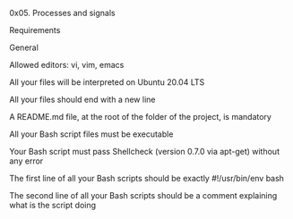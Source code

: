 0x05. Processes and signals

Requirements

General

Allowed editors: vi, vim, emacs

All your files will be interpreted on Ubuntu 20.04 LTS

All your files should end with a new line

A README.md file, at the root of the folder of the project, is mandatory

All your Bash script files must be executable

Your Bash script must pass Shellcheck (version 0.7.0 via apt-get) without any error

The first line of all your Bash scripts should be exactly #!/usr/bin/env bash

The second line of all your Bash scripts should be a comment explaining what is the script doing
